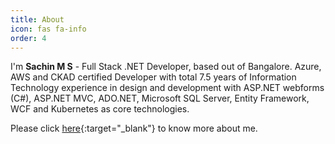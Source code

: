 ```yaml
---
title: About
icon: fas fa-info
order: 4
---
```



I'm **Sachin M S** - Full Stack .NET Developer,
based out of Bangalore. Azure, AWS and CKAD certified Developer with total 7.5 years of Information Technology experience in design and development with ASP.NET webforms (C#), ASP.NET MVC, ADO.NET, Microsoft SQL Server, Entity Framework, WCF and Kubernetes as core technologies.

Please click [here](https://iamacloudgeek.in){:target="_blank"} to know more about me.